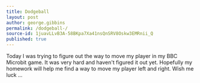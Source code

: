 ```yaml
---
title: Dodgeball 
layout: post
author: george.gibbins
permalink: /dodgeball-/
source-id: 1juavLLvB3A-58BKpa7Xa41nsQnSRV8Oskw3EMRnii_Q
published: true
---
```

Today I was trying to figure out the way to move my player in my BBC Microbit game. It was very hard and haven't figured it out yet. Hopefully my homework will help me find a way to move my player left and right. Wish me luck ...

